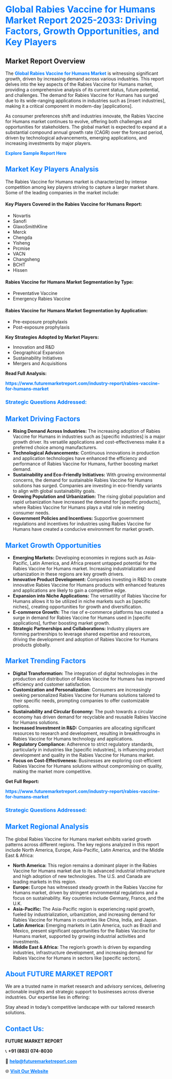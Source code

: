 <h1 style="color: #007BFF;">Global Rabies Vaccine for Humans Market Report 2025-2033: Driving Factors, Growth Opportunities, and Key Players</h1>

<section id="overview">
<h2>Market Report Overview</h2>
<p>The <a href="https://www.futuremarketreport.com/industry-report/rabies-vaccine-for-humans-market" style="color: #007BFF; text-decoration: none;"><strong>Global Rabies Vaccine for Humans Market</strong></a> is witnessing significant growth, driven by increasing demand across various industries. This report delves into the key aspects of the Rabies Vaccine for Humans market, providing a comprehensive analysis of its current status, future potential, and challenges. The demand for Rabies Vaccine for Humans has surged due to its wide-ranging applications in industries such as [insert industries], making it a critical component in modern-day [applications].</p>
<p>As consumer preferences shift and industries innovate, the Rabies Vaccine for Humans market continues to evolve, offering both challenges and opportunities for stakeholders. The global market is expected to expand at a substantial compound annual growth rate (CAGR) over the forecast period, driven by technological advancements, emerging applications, and increasing investments by major players.</p>
</section>

<section id="overview">
<p><a href="https://www.futuremarketreport.com/request-sample/reportId=89031" style="color: #007BFF; text-decoration: none;"><strong>Explore Sample Report Here</strong></a></p>
</section>

<section id="key-players">
<h2 style="color: #007BFF;">Market Key Players Analysis</h2>
<p>The Rabies Vaccine for Humans market is characterized by intense competition among key players striving to capture a larger market share. Some of the leading companies in the market include:</p>
<h4>Key Players Covered in the Rabies Vaccine for Humans Report:</h4>
<ul><li>Novartis</li><li>Sanofi</li><li>GlaxoSmithKline</li><li>Merck</li><li>Chengda</li><li>Yisheng</li><li>Prcmise</li><li>VACN</li><li>Changsheng</li><li>BCHT</li><li>Hissen</li></ul>
<h4>Rabies Vaccine for Humans Market Segmentation by Type:</h4>
<ul><li>Preventative Vaccine</li><li>Emergency Rabies Vaccine</li></ul>

<h4>Rabies Vaccine for Humans Market Segmentation by Application:</h4>
<ul><li>Pre-exposure prophylaxis</li><li>Post-exposure prophylaxis</li></ul>
<p><strong>Key Strategies Adopted by Market Players:</strong></p>
<ul>
<li>Innovation and R&D</li>
<li>Geographical Expansion</li>
<li>Sustainability Initiatives</li>
<li>Mergers and Acquisitions</li>
</ul>
</section>

<section>
<p><strong>Read Full Analysis: </strong></p><a href="https://www.futuremarketreport.com/industry-report/rabies-vaccine-for-humans-market" style="color: #007BFF; text-decoration: none;"><strong>https://www.futuremarketreport.com/industry-report/rabies-vaccine-for-humans-market</strong></a>
<h3 style="color: #007BFF;">Strategic Questions Addressed:</h3>
</section>

<section id="driving-factors">
<h2 style="color: #007BFF;">Market Driving Factors</h2>
<ul>
<li><strong>Rising Demand Across Industries:</strong> The increasing adoption of Rabies Vaccine for Humans in industries such as [specific industries] is a major growth driver. Its versatile applications and cost-effectiveness make it a preferred choice among manufacturers.</li>
<li><strong>Technological Advancements:</strong> Continuous innovations in production and application technologies have enhanced the efficiency and performance of Rabies Vaccine for Humans, further boosting market demand.</li>
<li><strong>Sustainability and Eco-Friendly Initiatives:</strong> With growing environmental concerns, the demand for sustainable Rabies Vaccine for Humans solutions has surged. Companies are investing in eco-friendly variants to align with global sustainability goals.</li>
<li><strong>Growing Population and Urbanization:</strong> The rising global population and rapid urbanization have increased the demand for [specific products], where Rabies Vaccine for Humans plays a vital role in meeting consumer needs.</li>
<li><strong>Government Policies and Incentives:</strong> Supportive government regulations and incentives for industries using Rabies Vaccine for Humans have created a conducive environment for market growth.</li>
</ul>
</section>

<section id="growth-opportunities">
<h2 style="color: #007BFF;">Market Growth Opportunities</h2>
<ul>
<li><strong>Emerging Markets:</strong> Developing economies in regions such as Asia-Pacific, Latin America, and Africa present untapped potential for the Rabies Vaccine for Humans market. Increasing industrialization and urbanization in these regions are key growth drivers.</li>
<li><strong>Innovative Product Development:</strong> Companies investing in R&D to create innovative Rabies Vaccine for Humans products with enhanced features and applications are likely to gain a competitive edge.</li>
<li><strong>Expansion into Niche Applications:</strong> The versatility of Rabies Vaccine for Humans allows it to be utilized in niche markets such as [specific niches], creating opportunities for growth and diversification.</li>
<li><strong>E-commerce Growth:</strong> The rise of e-commerce platforms has created a surge in demand for Rabies Vaccine for Humans used in [specific applications], further boosting market growth.</li>
<li><strong>Strategic Partnerships and Collaborations:</strong> Industry players are forming partnerships to leverage shared expertise and resources, driving the development and adoption of Rabies Vaccine for Humans products globally.</li>
</ul>
</section>

<section id="trending-factors">
<h2 style="color: #007BFF;">Market Trending Factors</h2>
<ul>
<li><strong>Digital Transformation:</strong> The integration of digital technologies in the production and distribution of Rabies Vaccine for Humans has improved efficiency and customer satisfaction.</li>
<li><strong>Customization and Personalization:</strong> Consumers are increasingly seeking personalized Rabies Vaccine for Humans solutions tailored to their specific needs, prompting companies to offer customizable options.</li>
<li><strong>Sustainability and Circular Economy:</strong> The push towards a circular economy has driven demand for recyclable and reusable Rabies Vaccine for Humans solutions.</li>
<li><strong>Increased Investment in R&D:</strong> Companies are allocating significant resources to research and development, resulting in breakthroughs in Rabies Vaccine for Humans technology and applications.</li>
<li><strong>Regulatory Compliance:</strong> Adherence to strict regulatory standards, particularly in industries like [specific industries], is influencing product development and quality in the Rabies Vaccine for Humans market.</li>
<li><strong>Focus on Cost-Effectiveness:</strong> Businesses are exploring cost-efficient Rabies Vaccine for Humans solutions without compromising on quality, making the market more competitive.</li>
</ul>
</section>

<section>
<p><strong>Get Full Report: </strong></p><a href="https://www.futuremarketreport.com/industry-report/rabies-vaccine-for-humans-market" style="color: #007BFF; text-decoration: none;"><strong>https://www.futuremarketreport.com/industry-report/rabies-vaccine-for-humans-market</strong></a>
<h3 style="color: #007BFF;">Strategic Questions Addressed:</h3>
</section>


<section id="regional-analysis">
<h2 style="color: #007BFF;">Market Regional Analysis</h2>
<p>The global Rabies Vaccine for Humans market exhibits varied growth patterns across different regions. The key regions analyzed in this report include North America, Europe, Asia-Pacific, Latin America, and the Middle East & Africa:</p>
<ul>
<li><strong>North America:</strong> This region remains a dominant player in the Rabies Vaccine for Humans market due to its advanced industrial infrastructure and high adoption of new technologies. The U.S. and Canada are leading markets in this region.</li>
<li><strong>Europe:</strong> Europe has witnessed steady growth in the Rabies Vaccine for Humans market, driven by stringent environmental regulations and a focus on sustainability. Key countries include Germany, France, and the U.K.</li>
<li><strong>Asia-Pacific:</strong> The Asia-Pacific region is experiencing rapid growth, fueled by industrialization, urbanization, and increasing demand for Rabies Vaccine for Humans in countries like China, India, and Japan.</li>
<li><strong>Latin America:</strong> Emerging markets in Latin America, such as Brazil and Mexico, present significant opportunities for the Rabies Vaccine for Humans market, supported by growing industrial activities and investments.</li>
<li><strong>Middle East & Africa:</strong> The region’s growth is driven by expanding industries, infrastructure development, and increasing demand for Rabies Vaccine for Humans in sectors like [specific sectors].</li>
</ul>
</section>

<footer>
<h2 style="color: #007BFF;">About FUTURE MARKET REPORT</h2>
<p>We are a trusted name in market research and advisory services, delivering actionable insights and strategic support to businesses across diverse industries. Our expertise lies in offering:</p>

<p>Stay ahead in today’s competitive landscape with our tailored research solutions.</p>

<h2 style="color: #007BFF;">Contact Us:</h2>
<p><strong>FUTURE MARKET REPORT</strong></p>
<p>📞 <strong>+91 (883) 074-8030</strong></p>
<p>📧 <strong><a href="mailto:help@futuremarketreport.com" style="color: #007BFF;">help@futuremarketreport.com</a></strong></p>
<p>🌐 <strong><a href="https://www.futuremarketreport.com/" style="color: #007BFF;">Visit Our Website</a></strong></p>
</footer>